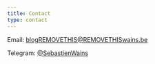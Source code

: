 ```yaml
---
title: Contact
type: contact
---
```


Email: blogREMOVETHIS@REMOVETHISwains.be

Telegram: <a href="https://t.me/SebastienWains">@SebastienWains</a>
